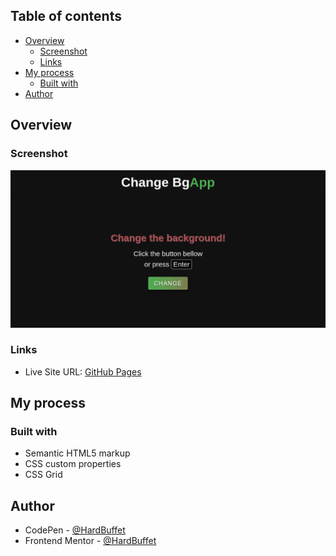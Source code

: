 ## Table of contents

- [Overview](#overview)
  - [Screenshot](#screenshot)
  - [Links](#links)
- [My process](#my-process)
  - [Built with](#built-with)
- [Author](#author)

## Overview

### Screenshot

![](img/final-project-desktop.png)

### Links

- Live Site URL: [GitHub Pages](https://hardbuffet.github.io/change-bg-app/)

## My process

### Built with

- Semantic HTML5 markup
- CSS custom properties
- CSS Grid

## Author

- CodePen - [@HardBuffet](https://codepen.io/HardBuffet)
- Frontend Mentor - [@HardBuffet](https://www.frontendmentor.io/profile/HardBuffet)
